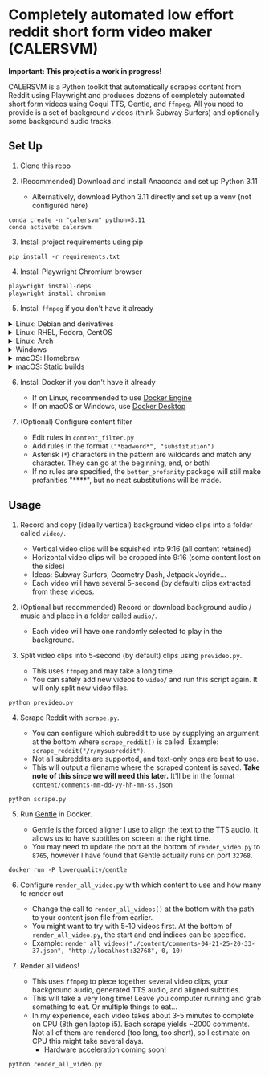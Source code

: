 # Completely automated low effort reddit short form video maker (CALERSVM)

**Important: This project is a work in progress!**

CALERSVM is a Python toolkit that automatically scrapes content from Reddit using Playwright and produces dozens of completely automated short form videos using Coqui TTS, Gentle, and `ffmpeg`. All you need to provide is a set of background videos (think Subway Surfers) and optionally some background audio tracks.

## Set Up

1. Clone this repo

2. (Recommended) Download and install Anaconda and set up Python 3.11

   - Alternatively, download Python 3.11 directly and set up a venv (not configured here)

```
conda create -n "calersvm" python=3.11
conda activate calersvm
```

3. Install project requirements using pip

```
pip install -r requirements.txt
```

4. Install Playwright Chromium browser

```
playwright install-deps
playwright install chromium
```

5. Install `ffmpeg` if you don't have it already

<details>
<summary>Linux: Debian and derivatives</summary>
<pre>
sudo apt install ffmpeg
</pre>
</details>

<details>
<summary>Linux: RHEL, Fedora, CentOS</summary>
<pre>
sudo dnf install ffmpeg
</pre>
</details>

<details>
<summary>Linux: Arch</summary>
<pre>
sudo pacman -S ffmpeg
</pre>
</details>

<details>
<summary>Windows</summary>
<a href="https://www.ffmpeg.org/download.html#build-windows">www.ffmpeg.org</a>
</details>

<details>
<summary>macOS: Homebrew</summary>
<pre>
brew install ffmpeg
</pre>
</details>

<details>
<summary>macOS: Static builds</summary>
<a href="https://www.ffmpeg.org/download.html#build-mac">www.ffmpeg.org</a>
</details>

6. Install Docker if you don't have it already

   - If on Linux, recommended to use [Docker Engine](https://docs.docker.com/engine/install/)
   - If on macOS or Windows, use [Docker Desktop](https://docs.docker.com/desktop/)

7. (Optional) Configure content filter

   - Edit rules in `content_filter.py`
   - Add rules in the format `("*badword*", "substitution")`
   - Asterisk (`*`) characters in the pattern are wildcards and match any character. They can go at the beginning, end, or both!
   - If no rules are specified, the `better_profanity` package will still make profanities "\*\*\*\*", but no neat substitutions will be made.

## Usage

1. Record and copy (ideally vertical) background video clips into a folder called `video/`.

   - Vertical video clips will be squished into 9:16 (all content retained)
   - Horizontal video clips will be cropped into 9:16 (some content lost on the sides)
   - Ideas: Subway Surfers, Geometry Dash, Jetpack Joyride...
   - Each video will have several 5-second (by default) clips extracted from these videos.

2. (Optional but recommended) Record or download background audio / music and place in a folder called `audio/`.

   - Each video will have one randomly selected to play in the background.

3. Split video clips into 5-second (by default) clips using `prevideo.py`.

   - This uses `ffmpeg` and may take a long time.
   - You can safely add new videos to `video/` and run this script again. It will only split new video files.

```
python prevideo.py
```

4. Scrape Reddit with `scrape.py`.

   - You can configure which subreddit to use by supplying an argument at the bottom where `scrape_reddit()` is called. Example: `scrape_reddit("/r/mysubreddit")`.
   - Not all subreddits are supported, and text-only ones are best to use.
   - This will output a filename where the scraped content is saved. **Take note of this since we will need this later.** It'll be in the format `content/comments-mm-dd-yy-hh-mm-ss.json`

```
python scrape.py
```

5. Run [Gentle](https://github.com/strob/gentle) in Docker.

   - Gentle is the forced aligner I use to align the text to the TTS audio. It allows us to have subtitles on screen at the right time.
   - You may need to update the port at the bottom of `render_video.py` to `8765`, however I have found that Gentle actually runs on port `32768`.

```
docker run -P lowerquality/gentle
```

6. Configure `render_all_video.py` with which content to use and how many to render out

   - Change the call to `render_all_videos()` at the bottom with the path to your content json file from earlier.
   - You might want to try with 5-10 videos first. At the bottom of `render_all_video.py`, the start and end indices can be specified.
   - Example: `render_all_videos("./content/comments-04-21-25-20-33-37.json", "http://localhost:32768", 0, 10)`

7. Render all videos!

   - This uses `ffmpeg` to piece together several video clips, your background audio, generated TTS audio, and aligned subtitles.
   - This will take a very long time! Leave you computer running and grab something to eat. Or multiple things to eat...
   - In my experience, each video takes about 3-5 minutes to complete on CPU (8th gen laptop i5). Each scrape yields ~2000 comments. Not all of them are rendered (too long, too short), so I estimate on CPU this might take several days.
     - Hardware acceleration coming soon!

```
python render_all_video.py
```
